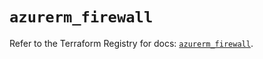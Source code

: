 # `azurerm_firewall`

Refer to the Terraform Registry for docs: [`azurerm_firewall`](https://registry.terraform.io/providers/hashicorp/azurerm/3.113.0/docs/resources/firewall).
